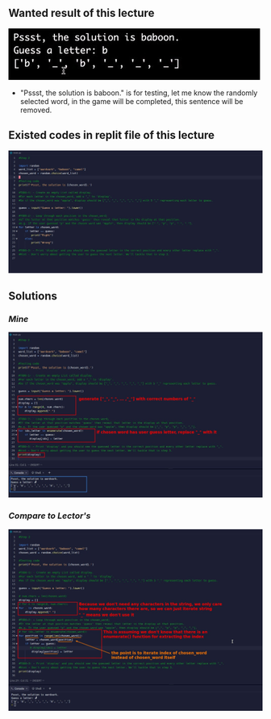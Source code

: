 ## **Wanted result of this lecture**

![Alt wanted result](pic/01.jpg)

- "Pssst, the solution is baboon." is for testing, let me know the randomly selected word, in the game will be completed, this sentence will be removed.

## **Existed codes in replit file of this lecture**

![Alt existed codes](pic/02.jpg)

## **Solutions**

### _Mine_

![Alt my solution](pic/03.jpg)

### _Compare to Lector's_

![Alt compare to lector's](pic/04.jpg)
